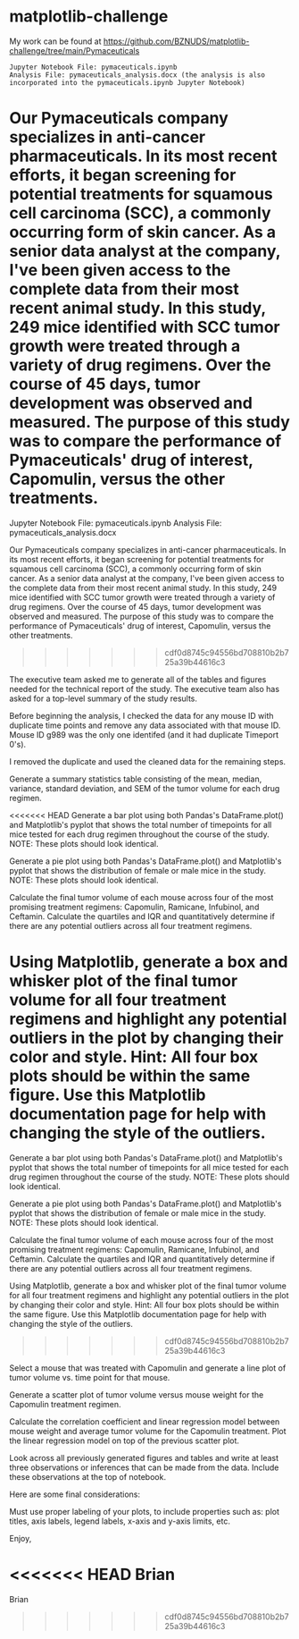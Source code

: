 # matplotlib-challenge

My work can be found at https://github.com/BZNUDS/matplotlib-challenge/tree/main/Pymaceuticals

    Jupyter Notebook File: pymaceuticals.ipynb 
    Analysis File: pymaceuticals_analysis.docx (the analysis is also incorporated into the pymaceuticals.ipynb Jupyter Notebook)

Our Pymaceuticals company specializes in anti-cancer pharmaceuticals. In its most recent efforts, it began screening for potential treatments for squamous cell carcinoma (SCC), a commonly occurring form of skin cancer. As a senior data analyst at the company, I've been given access to the complete data from their most recent animal study. In this study, 249 mice identified with SCC tumor growth were treated through a variety of drug regimens. Over the course of 45 days, tumor development was observed and measured. The purpose of this study was to compare the performance of Pymaceuticals' drug of interest, Capomulin, versus the other treatments.
=======
  Jupyter Notebook File: pymaceuticals.ipynb
  Analysis File: pymaceuticals_analysis.docx
  
Our Pymaceuticals company specializes in anti-cancer pharmaceuticals. In its most recent efforts, it began screening for potential treatments for squamous cell carcinoma (SCC), a commonly occurring form of skin cancer. As a senior data analyst at the company, I've been given access to the complete data from their most recent animal study. In this study, 249 mice identified with SCC tumor growth were treated through a variety of drug regimens. Over the course of 45 days, tumor development was observed and measured. The purpose of this study was to compare the performance of Pymaceuticals' drug of interest, Capomulin, versus the other treatments. 
>>>>>>> cdf0d8745c94556bd708810b2b725a39b44616c3

The executive team asked me to generate all of the tables and figures needed for the technical report of the study. The executive team also has asked for a top-level summary of the study results.

Before beginning the analysis, I checked the data for any mouse ID with duplicate time points and remove any data associated with that mouse ID. Mouse ID g989 was the only one identifed (and it had duplicate Timeport 0's).

I removed the duplicate and used the cleaned data for the remaining steps.

Generate a summary statistics table consisting of the mean, median, variance, standard deviation, and SEM of the tumor volume for each drug regimen.

<<<<<<< HEAD
Generate a bar plot using both Pandas's DataFrame.plot() and Matplotlib's pyplot that shows the total number of timepoints for all mice tested for each drug regimen throughout the course of the study. NOTE: These plots should look identical.

Generate a pie plot using both Pandas's DataFrame.plot() and Matplotlib's pyplot that shows the distribution of female or male mice in the study. NOTE: These plots should look identical.

Calculate the final tumor volume of each mouse across four of the most promising treatment regimens: Capomulin, Ramicane, Infubinol, and Ceftamin. Calculate the quartiles and IQR and quantitatively determine if there are any potential outliers across all four treatment regimens.

Using Matplotlib, generate a box and whisker plot of the final tumor volume for all four treatment regimens and highlight any potential outliers in the plot by changing their color and style. Hint: All four box plots should be within the same figure. Use this Matplotlib documentation page for help with changing the style of the outliers.
=======
Generate a bar plot using both Pandas's DataFrame.plot() and Matplotlib's pyplot that shows the total number of timepoints for all mice tested for each drug regimen throughout the course of the study.
NOTE: These plots should look identical.

Generate a pie plot using both Pandas's DataFrame.plot() and Matplotlib's pyplot that shows the distribution of female or male mice in the study.
NOTE: These plots should look identical.

Calculate the final tumor volume of each mouse across four of the most promising treatment regimens: Capomulin, Ramicane, Infubinol, and Ceftamin. Calculate the quartiles and IQR and quantitatively determine if there are any potential outliers across all four treatment regimens.

Using Matplotlib, generate a box and whisker plot of the final tumor volume for all four treatment regimens and highlight any potential outliers in the plot by changing their color and style.
Hint: All four box plots should be within the same figure. Use this Matplotlib documentation page for help with changing the style of the outliers.
>>>>>>> cdf0d8745c94556bd708810b2b725a39b44616c3

Select a mouse that was treated with Capomulin and generate a line plot of tumor volume vs. time point for that mouse.

Generate a scatter plot of tumor volume versus mouse weight for the Capomulin treatment regimen.

Calculate the correlation coefficient and linear regression model between mouse weight and average tumor volume for the Capomulin treatment. Plot the linear regression model on top of the previous scatter plot.

Look across all previously generated figures and tables and write at least three observations or inferences that can be made from the data. Include these observations at the top of notebook.

Here are some final considerations:

Must use proper labeling of your plots, to include properties such as: plot titles, axis labels, legend labels, x-axis and y-axis limits, etc.

Enjoy,

<<<<<<< HEAD
Brian
=======
Brian
>>>>>>> cdf0d8745c94556bd708810b2b725a39b44616c3
